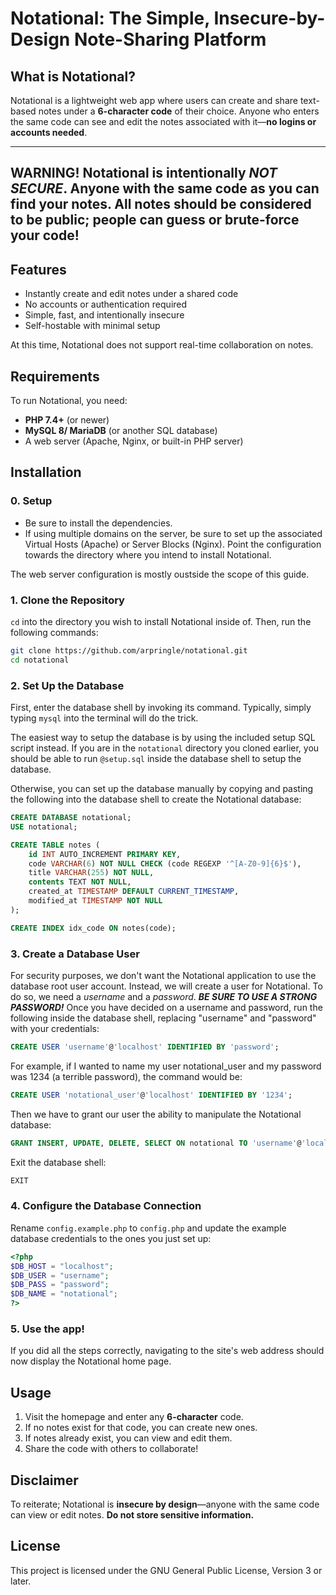 # Notational: The Simple, Insecure-by-Design Note-Sharing Platform

## What is Notational?  
Notational is a lightweight web app where users can create and share text-based notes under a **6-character code** of their choice. Anyone who enters the same code can see and edit the notes associated with it—**no logins or accounts needed**.

---
**WARNING!** Notational is intentionally ***NOT SECURE***. Anyone with the same code as you can find your notes. All notes should be considered to be public; people can guess or brute-force your code!
---

## Features  
- Instantly create and edit notes under a shared code
- No accounts or authentication required  
- Simple, fast, and intentionally insecure  
- Self-hostable with minimal setup  

At this time, Notational does not support real-time collaboration on notes.

##  Requirements  
To run Notational, you need:  

- **PHP 7.4+** (or newer)  
- **MySQL 8/ MariaDB** (or another SQL database)  
- A web server (Apache, Nginx, or built-in PHP server)  


## Installation

### 0. Setup

- Be sure to install the dependencies.
- If using multiple domains on the server, be sure to set up the associated Virtual Hosts (Apache) or Server Blocks (Nginx). Point the configuration towards the directory where you intend to install Notational.

The web server configuration is mostly oustside the scope of this guide.

### 1. Clone the Repository

`cd` into the directory you wish to install Notational inside of. Then, run the following commands:

```bash
git clone https://github.com/arpringle/notational.git
cd notational
```

### 2. Set Up the Database

First, enter the database shell by invoking its command. Typically, simply typing `mysql` into the terminal will do the trick.

The easiest way to setup the database is by using the included setup SQL script instead. If you are in the `notational` directory you cloned earlier, you should be able to run `@setup.sql` inside the database shell to setup the database.

Otherwise, you can set up the database manually by copying and pasting the following into the database shell to create the Notational database:

```sql
CREATE DATABASE notational;
USE notational;

CREATE TABLE notes (
    id INT AUTO_INCREMENT PRIMARY KEY,
    code VARCHAR(6) NOT NULL CHECK (code REGEXP '^[A-Z0-9]{6}$'),
    title VARCHAR(255) NOT NULL,
    contents TEXT NOT NULL,
    created_at TIMESTAMP DEFAULT CURRENT_TIMESTAMP,
    modified_at TIMESTAMP NOT NULL
);

CREATE INDEX idx_code ON notes(code);
```

### 3. Create a Database User

For security purposes, we don't want the Notational application to use the database root user account. Instead, we will create a user for Notational. To do so, we need a *username* and a *password*. ***BE SURE TO USE A STRONG PASSWORD!*** Once you have decided on a username and password, run the following inside the database shell, replacing "username" and "password" with your credentials:

```sql
CREATE USER 'username'@'localhost' IDENTIFIED BY 'password';
```

For example, if I wanted to name my user notational_user and my password was 1234 (a terrible password), the command would be:

```sql
CREATE USER 'notational_user'@'localhost' IDENTIFIED BY '1234';
```

Then we have to grant our user the ability to manipulate the Notational database:

```sql
GRANT INSERT, UPDATE, DELETE, SELECT ON notational TO 'username'@'localhost';
```

Exit the database shell:

```sql
EXIT
```

### 4. Configure the Database Connection
Rename `config.example.php` to `config.php` and update the example database credentials to the ones you just set up:
  
```php
<?php
$DB_HOST = "localhost";
$DB_USER = "username";
$DB_PASS = "password";
$DB_NAME = "notational";
?>
```

### 5. Use the app!

If you did all the steps correctly, navigating to the site's web address should now display the Notational home page.

## Usage  
1. Visit the homepage and enter any **6-character** code.
2. If no notes exist for that code, you can create new ones.  
3. If notes already exist, you can view and edit them.  
4. Share the code with others to collaborate!  

## Disclaimer  
To reiterate; Notational is **insecure by design**—anyone with the same code can view or edit notes. **Do not store sensitive information.**  

## License
This project is licensed under the GNU General Public License, Version 3 or later.